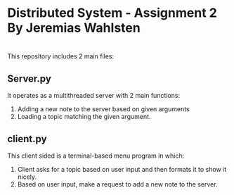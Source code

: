 # Distributed System - Assignment 2 By Jeremias Wahlsten
# 

This repository includes 2 main files:
## Server.py
It operates as a multithreaded server with 2 main functions:
  1. Adding a new note to the server based on given arguments
  2. Loading a topic matching the given argument.

## client.py
This client sided is a terminal-based menu program in which:
1. Client asks for a topic based on user input and then formats it to show it nicely.
2. Based on user input, make a request to add a new note to the server.
